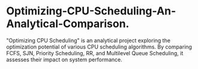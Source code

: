 # Optimizing-CPU-Scheduling-An-Analytical-Comparison.
"Optimizing CPU Scheduling" is an analytical project exploring the optimization potential of various CPU scheduling algorithms. By comparing FCFS, SJN, Priority Scheduling, RR, and Multilevel Queue Scheduling, it assesses their impact on system performance. 
